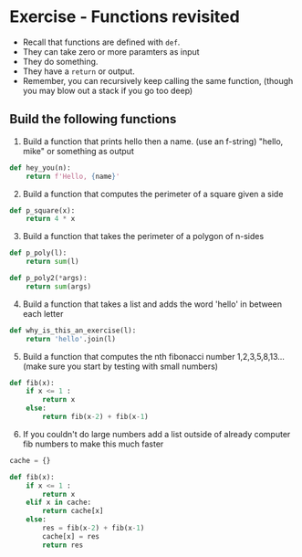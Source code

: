 # Exercise - Functions revisited

- Recall that functions are defined with `def`.
- They can take zero or more paramters as input
- They do something.
- They have a `return` or output.
- Remember, you can recursively keep calling the same function, (though you may blow out a stack if you go too deep)

## Build the following functions

1. Build a function that prints hello then a name. (use an f-string)
    "hello, mike" or something as output

```python
def hey_you(n):
    return f'Hello, {name}'
```

2. Build a function that computes the perimeter of a square given a side

```python
def p_square(x):
    return 4 * x
```

3. Build a function that takes the perimeter of a polygon of n-sides

```python
def p_poly(l):
    return sum(l)

def p_poly2(*args):
    return sum(args)
```

4. Build a function that takes a list and adds the word 'hello' in between each letter

```python
def why_is_this_an_exercise(l):
    return 'hello'.join(l)
```

5. Build a function that computes the nth fibonacci number
1,2,3,5,8,13...  (make sure you start by testing with small numbers)

```python
def fib(x):
    if x <= 1 :
        return x
    else:
        return fib(x-2) + fib(x-1)
```

6. If you couldn't do large numbers add a list outside of already computer fib numbers to make this much faster

```python
cache = {}

def fib(x):
    if x <= 1 :
        return x
    elif x in cache:
        return cache[x]
    else:
        res = fib(x-2) + fib(x-1)
        cache[x] = res
        return res
```